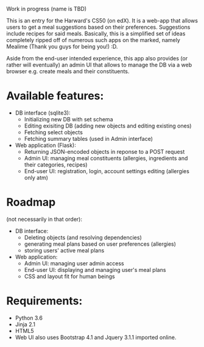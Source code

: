 Work in progress (name is TBD)

This is an entry for the Harward's CS50 (on edX). It is a web-app that allows users to get a meal suggestions based on their preferences. Suggestions include recipes for said meals. Basically, this is a simplified set of ideas completely ripped off of numerous such apps on the marked, namely Mealime (Thank you guys for being you!) :D.

Aside from the end-user intended experience, this app also provides (or rather will eventually) an admin UI that allows to manage the DB via a web browser e.g. create meals and their constituents.

# Available features:
* DB interface (sqlite3):
  - Initializing new DB with set schema
  - Editing exisiting DB (adding new objects and editing existing ones)
  - Fetching select objects
  - Fetching summary tables (used in Admin interface)
* Web application (Flask):
  - Returning JSON-encoded objects in reponse to a POST request
  - Admin UI: managing meal constituents (allergies, ingredients and their categories, recipes)
  - End-user UI: registration, login, account settings editing (allergies only atm)

# Roadmap
(not necessarily in that order):
* DB interface:
  - Deleting objects (and resolving dependencies)
  - generating meal plans based on user preferences (allergies)
  - storing users' active meal plans
* Web application:
  - Admin UI: managing user admin access
  - End-user UI: displaying and managing user's meal plans
  - CSS and layout fit for human beings

# Requirements:
- Python 3.6
- Jinja 2.1
- HTML5
- Web UI also uses Bootstrap 4.1 and Jquery 3.1.1 imported online.
